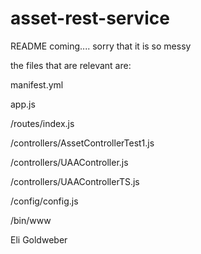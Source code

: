 asset-rest-service
=======================

README coming.... sorry that it is so messy

the files that are relevant are:

  manifest.yml

  app.js

  /routes/index.js

  /controllers/AssetControllerTest1.js

  /controllers/UAAController.js

  /controllers/UAAControllerTS.js

  /config/config.js
  
  /bin/www

Eli Goldweber
